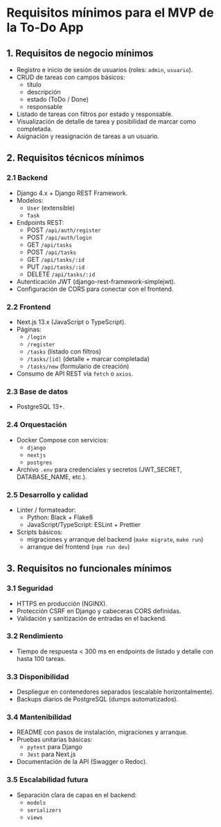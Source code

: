 # Requisitos mínimos para el MVP de la To-Do App

## 1. Requisitos de negocio mínimos

- Registro e inicio de sesión de usuarios (roles: `admin`, `usuario`).
- CRUD de tareas con campos básicos:
  - título
  - descripción
  - estado (ToDo / Done)
  - responsable
- Listado de tareas con filtros por estado y responsable.
- Visualización de detalle de tarea y posibilidad de marcar como completada.
- Asignación y reasignación de tareas a un usuario.

## 2. Requisitos técnicos mínimos

### 2.1 Backend

- Django 4.x + Django REST Framework.
- Modelos:
  - `User` (extensible)
  - `Task`
- Endpoints REST:
  - POST `/api/auth/register`
  - POST `/api/auth/login`
  - GET `/api/tasks`
  - POST `/api/tasks`
  - GET `/api/tasks/:id`
  - PUT `/api/tasks/:id`
  - DELETE `/api/tasks/:id`
- Autenticación JWT (django-rest-framework-simplejwt).
- Configuración de CORS para conectar con el frontend.

### 2.2 Frontend

- Next.js 13.x (JavaScript o TypeScript).
- Páginas:
  - `/login`
  - `/register`
  - `/tasks` (listado con filtros)
  - `/tasks/[id]` (detalle + marcar completada)
  - `/tasks/new` (formulario de creación)
- Consumo de API REST vía `fetch` o `axios`.

### 2.3 Base de datos

- PostgreSQL 13+.

### 2.4 Orquestación

- Docker Compose con servicios:
  - `django`
  - `nextjs`
  - `postgres`
- Archivo `.env` para credenciales y secretos (JWT_SECRET, DATABASE_NAME, etc.).

### 2.5 Desarrollo y calidad

- Linter / formateador:
  - Python: Black + Flake8
  - JavaScript/TypeScript: ESLint + Prettier
- Scripts básicos:
  - migraciones y arranque del backend (`make migrate`, `make run`)
  - arranque del frontend (`npm run dev`)

## 3. Requisitos no funcionales mínimos

### 3.1 Seguridad

- HTTPS en producción (NGINX).
- Protección CSRF en Django y cabeceras CORS definidas.
- Validación y sanitización de entradas en el backend.

### 3.2 Rendimiento

- Tiempo de respuesta < 300 ms en endpoints de listado y detalle con hasta 100 tareas.

### 3.3 Disponibilidad

- Despliegue en contenedores separados (escalable horizontalmente).
- Backups diarios de PostgreSQL (dumps automatizados).

### 3.4 Mantenibilidad

- README con pasos de instalación, migraciones y arranque.
- Pruebas unitarias básicas:
  - `pytest` para Django
  - `Jest` para Next.js
- Documentación de la API (Swagger o Redoc).

### 3.5 Escalabilidad futura

- Separación clara de capas en el backend:
  - `models`
  - `serializers`
  - `views`
